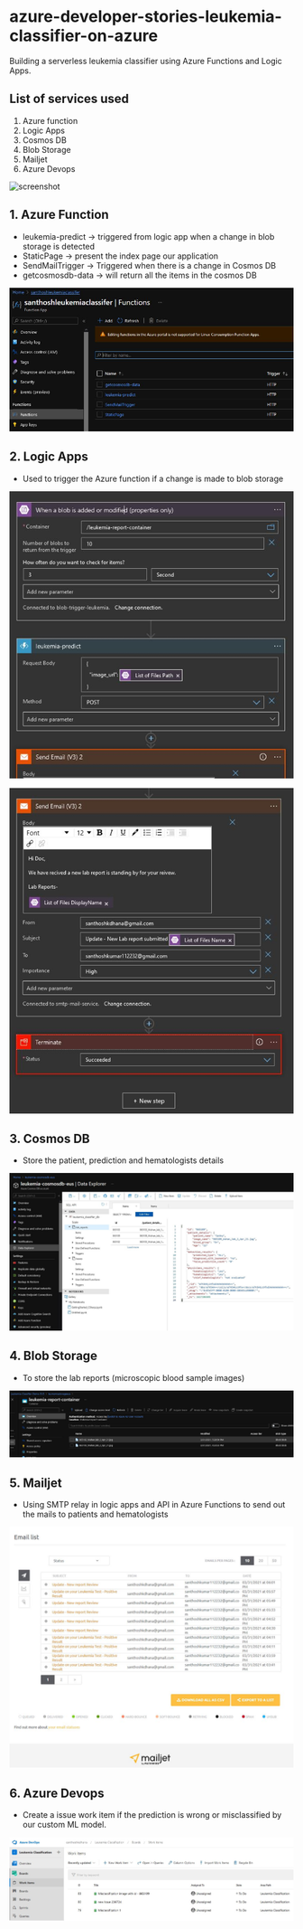 # azure-developer-stories-leukemia-classifier-on-azure
Building a serverless leukemia classifier using Azure Functions and Logic Apps.


## List of services used
1. Azure function
2. Logic Apps
3. Cosmos DB
4. Blob Storage
5. Mailjet
6. Azure Devops

![screenshot](/images/resources-group.JPG)

## 1. Azure Function

- leukemia-predict -> triggered from logic app when a change in blob storage is detected
- StaticPage -> present the index page our application
- SendMailTrigger -> Triggered when there is a change in Cosmos DB
- getcosmosdb-data -> will return all the items in the cosmos DB

![screenshot](/images/function-1.JPG)

## 2. Logic Apps

- Used to trigger the Azure function if a change is made to blob storage 

![screenshot](/images/logic-apps-1.JPG)

![screenshot](/images/logic-apps-2.JPG)

## 3. Cosmos DB

- Store the patient, prediction and hematologists details

![screenshot](/images/cosmosdb-1.JPG)

## 4. Blob Storage

- To store the lab reports (microscopic blood sample images)

![screenshot](/images/blob-storage-1.JPG)

## 5. Mailjet

- Using SMTP relay in logic apps and API in Azure Functions to send out the mails to patients and hematologists

![screenshot](/images/mailjet-1.JPG)

## 6. Azure Devops

- Create a issue work item if the prediction is wrong or misclassified by our custom ML model.

![screenshot](/images/devops-1.JPG)